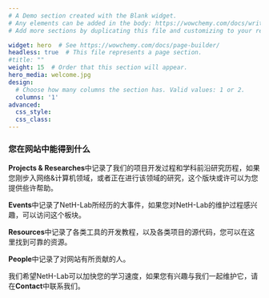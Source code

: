 ```yaml
---
# A Demo section created with the Blank widget.
# Any elements can be added in the body: https://wowchemy.com/docs/writing-markdown-latex/
# Add more sections by duplicating this file and customizing to your requirements.

widget: hero  # See https://wowchemy.com/docs/page-builder/
headless: true  # This file represents a page section.
#title: ""
weight: 15  # Order that this section will appear.
hero_media: welcome.jpg
design:
  # Choose how many columns the section has. Valid values: 1 or 2.
  columns: '1'
advanced:
  css_style:
  css_class:
---
```


### **您在网站中能得到什么**

**Projects & Researches**中记录了我们的项目开发过程和学科前沿研究历程，如果您刚步入网络&计算机领域，或者正在进行该领域的研究，这个版块或许可以为您提供些许帮助。

**Events**中记录了NetH-Lab所经历的大事件，如果您对NetH-Lab的维护过程感兴趣，可以访问这个板块。

**Resources**中记录了各类工具的开发教程，以及各类项目的源代码，您可以在这里找到可靠的资源。

**People**中记录了对网站有所贡献的人。

我们希望NetH-Lab可以加快您的学习速度，如果您有兴趣与我们一起维护它，请在**Contact**中联系我们。


